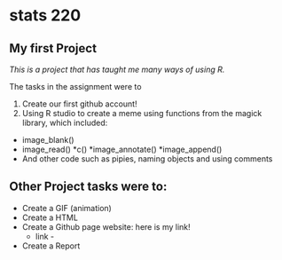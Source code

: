 # stats 220

## **My first Project**

_This is a project that has taught me many ways of using R._

The tasks in the assignment were to 

1. Create our first github account!
2. Using R studio to create a meme using functions from the magick library, which included:
  * image_blank()
  * image_read()
  *c()
  *image_annotate()
  *image_append()
  * And other code such as pipies, naming objects and using comments 

## Other Project tasks were to:

- Create a GIF (animation) 
- Create a HTML
- Create a Github page website: here is my link!
  -  link - 
- Create a Report

